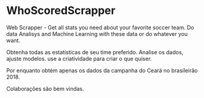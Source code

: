 # WhoScoredScrapper
Web Scrapper - Get all stats you need about your favorite soccer team. Do data Analisys and Machine Learning with these data or do whatever you want.


Obtenha todas as estatísticas de seu time preferido. Analise os dados, ajuste modelos. use a criatividade para criar o que quiser.

Por enquanto obtém apenas os dados da campanha do Ceará no brasileirão 2018. 

Colaborações são bem vindas.
